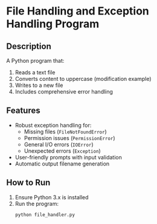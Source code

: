 # File Handling and Exception Handling Program

## Description
A Python program that:
1. Reads a text file
2. Converts content to uppercase (modification example)
3. Writes to a new file
4. Includes comprehensive error handling

## Features
- Robust exception handling for:
  - Missing files (`FileNotFoundError`)
  - Permission issues (`PermissionError`)
  - General I/O errors (`IOError`)
  - Unexpected errors (`Exception`)
- User-friendly prompts with input validation
- Automatic output filename generation

## How to Run
1. Ensure Python 3.x is installed
2. Run the program:
   ```bash
   python file_handler.py
